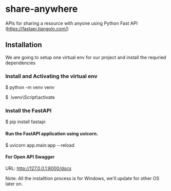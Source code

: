# share-anywhere
APIs for sharing a resource with anyone using Python Fast API (https://fastapi.tiangolo.com/)

## Installation
We are going to setup one virtual env for our project and install the requried dependencies 

### Install and Activating the virtual env
$ python -m venv venv

$ .\venv\Script\activate

### Install the FastAPI
$ pip install fastapi

#### Run the FastAPI application using uvicorn.
$ uvicorn app.main:app --reload

#### For Open API Swagger
URL: http://127.0.0.1:8000/docs

Note: All the installtion process is for Windows, we'll update for other OS later on. 

